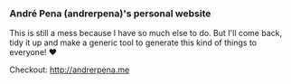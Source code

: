 ### André Pena (andrerpena)'s personal website

This is still a mess because I have so much else to do. But I'll come back, tidy it up and make a generic tool to generate this kind of things to everyone! :heart:

Checkout: http://andrerpena.me